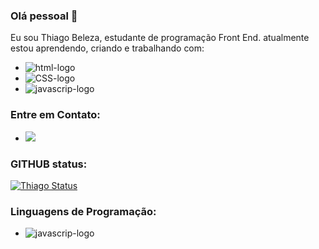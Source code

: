 ### Olá pessoal 👋

Eu sou Thiago Beleza, estudante de programação Front End. atualmente estou aprendendo, criando e trabalhando com:

- <img src="https://img.shields.io/badge/HTML5-E34F26?style=for-the-badge&logo=html5&logoColor=white" alt="html-logo">
- <img src="https://img.shields.io/badge/CSS3-1572B6?style=for-the-badge&logo=css3&logoColor=white" alt="CSS-logo">
- <img src="https://img.shields.io/badge/JavaScript-323330?style=for-the-badge&logo=javascript&logoColor=F7DF1E" alt="javascrip-logo">

###  Entre em Contato:

- <a href="https://www.instagram.com/neymar_catjr/"><img src="https://img.shields.io/badge/Instagram-E4405F?style=for-the-badge&logo=instagram&logoColor=white"></a>

### GITHUB status:

[![Thiago Status](https://github-readme-stats.vercel.app/api?username=Thiagomscg)](https://github.com/anuraghazra/github-readme-stats)


### Linguagens de Programação:

- <img src="https://img.shields.io/badge/JavaScript-323330?style=for-the-badge&logo=javascript&logoColor=F7DF1E" alt="javascrip-logo">
